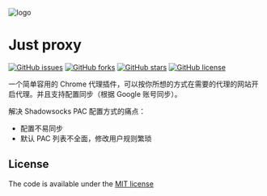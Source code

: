 ![logo](https://raw.githubusercontent.com/gh-0/oh-proxy/master/public/proxy-enable.png)

# Just proxy
[![GitHub issues](https://img.shields.io/github/issues/gh-0/oh-proxy.svg)](https://github.com/gh-0/oh-proxy/issues)
[![GitHub forks](https://img.shields.io/github/forks/gh-0/oh-proxy.svg)](https://github.com/gh-0/oh-proxy/network)
[![GitHub stars](https://img.shields.io/github/stars/gh-0/oh-proxy.svg)](https://github.com/gh-0/oh-proxy/stargazers)
[![GitHub license](https://img.shields.io/github/license/gh-0/oh-proxy.svg)](https://github.com/gh-0/oh-proxy)

一个简单容用的 Chrome 代理插件，可以按你所想的方式在需要的代理的网站开启代理。并且支持配置同步（根据 Google 账号同步）。

解决 Shadowsocks PAC 配置方式的痛点：
- 配置不易同步
- 默认 PAC 列表不全面，修改用户规则繁琐

## License
The code is available under the [MIT license](https://github.com/gh-0/oh-proxy/blob/master/LICENSE)
